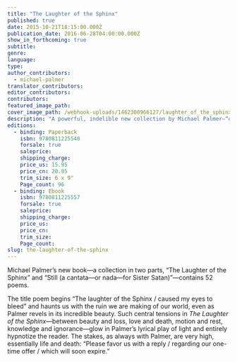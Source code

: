 ```yaml
---
title: "The Laughter of the Sphinx"
published: true
date: 2015-10-21T18:15:00.000Z
publication_date: 2016-06-28T04:00:00.000Z
show_in_forthcoming: true
subtitle:
genre:
language:
type:
author_contributors:
  - michael-palmer
translator_contributors:
editor_contributors:
contributors:
featured_image_path:
cover_image_path: /webhook-uploads/1462300966127/laughter_of_the_sphinx_cover_final.jpg
description: "A powerful, indelible new collection by Michael Palmer—“one of America’s most important poets” (_The Harvard Review_) "
editions:
  - binding: Paperback
    isbn: 9780811225540
    forsale: true
    saleprice:
    shipping_charge:
    price_us: 15.95
    price_cn: 20.95
    trim_size: 6 x 9"
    Page_count: 96
  - binding: Ebook
    isbn: 9780811225557
    forsale: true
    saleprice:
    shipping_charge:
    price_us:
    price_cn:
    trim_size:
    Page_count:
slug: the-laughter-of-the-sphinx
---
```


Michael Palmer’s new book—a collection in two parts, “The Laughter of the Sphinx” and “Still (a cantata—or nada—for Sister Satan)”—contains 52 poems.

The title poem begins “The laughter of the Sphinx / caused my eyes to bleed” and haunts us with the ruin we are making of our world, even as Palmer revels in its incredible beauty. Such central tensions in _The Laughter of the Sphinx_—between beauty and loss, love and death, motion and rest, knowledge and ignorance—glow in Palmer’s lyrical play of light and entirely hypnotize the reader. The stakes, as always with Palmer, are very high, essentially life and death: “Please favor us with a reply / regarding our one-time offer / which will soon expire.”

